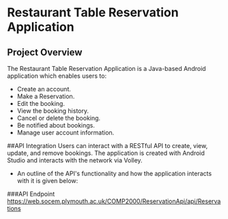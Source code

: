 # Restaurant Table Reservation Application

## Project Overview
The Restaurant Table Reservation Application is a Java-based Android application which enables users to:

- Create an account.
- Make a Reservation.
- Edit the booking.
- View the booking history.
- Cancel or delete the booking.
- Be notified about bookings.
- Manage user account information.

##API Integration
Users can interact with a RESTful API to create, view, update, and remove bookings. The application is created with Android Studio and interacts with the network via Volley.

- An outline of the API's functionality and how the application interacts with it is given below:

###API Endpoint
https://web.socem.plymouth.ac.uk/COMP2000/ReservationApi/api/Reservations
